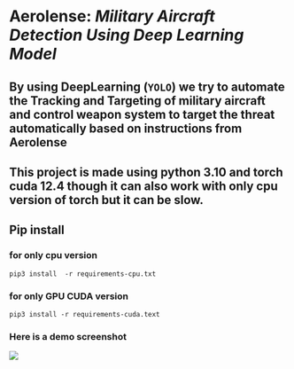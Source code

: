 # Aerolense: <i> Military Aircraft Detection Using Deep Learning Model </i>

## By using DeepLearning (<code>YOLO</code>) we try to automate the **Tracking** and **Targeting** of military aircraft and control weapon system to target the threat automatically based on instructions from Aerolense

## This project is made using python 3.10 and torch cuda 12.4 though it can also work with only cpu version of torch but it can be slow.

## Pip install 
### for only cpu version
``` pip3 install  -r requirements-cpu.txt ```
### for only GPU CUDA version
```pip3 install -r requirements-cuda.text ```

### Here is a demo screenshot
<img src="sample-screenshot.png" />